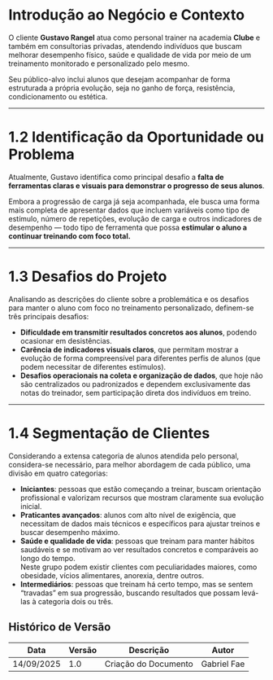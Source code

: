 # Introdução ao Negócio e Contexto

O cliente **Gustavo Rangel** atua como personal trainer na academia **Clube** e também em consultorias privadas, atendendo indivíduos que buscam melhorar desempenho físico, saúde e qualidade de vida por meio de um treinamento monitorado e personalizado pelo mesmo.  

Seu público-alvo inclui alunos que desejam acompanhar de forma estruturada a própria evolução, seja no ganho de força, resistência, condicionamento ou estética.

---

# 1.2 Identificação da Oportunidade ou Problema

Atualmente, Gustavo identifica como principal desafio a **falta de ferramentas claras e visuais para demonstrar o progresso de seus alunos**.  

Embora a progressão de carga já seja acompanhada, ele busca uma forma mais completa de apresentar dados que incluem variáveis como tipo de estímulo, número de repetições, evolução de carga e outros indicadores de desempenho — todo tipo de ferramenta que possa **estimular o aluno a continuar treinando com foco total.**

---

# 1.3 Desafios do Projeto

Analisando as descrições do cliente sobre a problemática e os desafios para manter o aluno com foco no treinamento personalizado, definem-se três principais desafios:

- **Dificuldade em transmitir resultados concretos aos alunos**, podendo ocasionar em desistências.
- **Carência de indicadores visuais claros**, que permitam mostrar a evolução de forma compreensível para diferentes perfis de alunos (que podem necessitar de diferentes estímulos).
- **Desafios operacionais na coleta e organização de dados**, que hoje não são centralizados ou padronizados e dependem exclusivamente das notas do treinador, sem participação direta dos indivíduos em treino.

---

# 1.4 Segmentação de Clientes

Considerando a extensa categoria de alunos atendida pelo personal, considera-se necessário, para melhor abordagem de cada público, uma divisão em quatro categorias:

- **Iniciantes**: pessoas que estão começando a treinar, buscam orientação profissional e valorizam recursos que mostram claramente sua evolução inicial.
- **Praticantes avançados**: alunos com alto nível de exigência, que necessitam de dados mais técnicos e específicos para ajustar treinos e buscar desempenho máximo.
- **Saúde e qualidade de vida**: pessoas que treinam para manter hábitos saudáveis e se motivam ao ver resultados concretos e comparáveis ao longo do tempo.  
  Neste grupo podem existir clientes com peculiaridades maiores, como obesidade, vícios alimentares, anorexia, dentre outros.
- **Intermediários**: pessoas que treinam há certo tempo, mas se sentem “travadas” em sua progressão, buscando resultados que possam levá-las à categoria dois ou três.

## Histórico de Versão

| Data     | Versão | Descrição             | Autor              |
| -------- | ------ | --------------------- | ------------------ |
| 14/09/2025 | 1.0    | Criação do Documento  | Gabriel Fae    |
